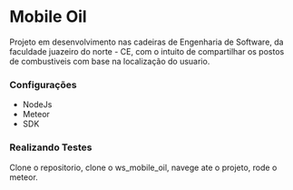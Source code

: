 # Mobile Oil

Projeto em desenvolvimento nas cadeiras de Engenharia de Software, da faculdade
juazeiro do norte - CE, com o intuito de compartilhar os postos de combustiveis com base 
na localização do usuario.

### Configurações

<ul>
	<li>NodeJs</li>
	<li>Meteor</li>
	<li>SDK</li>
</ul>

### Realizando Testes

Clone o repositorio, clone o ws_mobile_oil, navege ate o projeto, rode o meteor.

